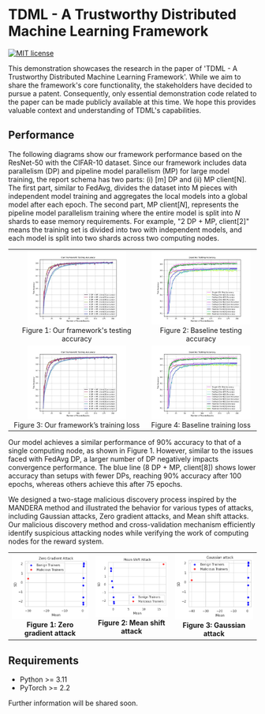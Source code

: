 # TDML - A Trustworthy Distributed Machine Learning Framework

[![MIT license](https://img.shields.io/badge/License-MIT-blue.svg)](https://opensource.org/licenses/MIT)

This demonstration showcases the research in the paper of 'TDML - A Trustworthy Distributed Machine Learning Framework'. While we aim to share the framework's core functionality, the stakeholders have decided to pursue a patent. Consequently, only essential demonstration code related to the paper can be made publicly available at this time. We hope this provides valuable context and understanding of TDML's capabilities.

## Performance

The following diagrams show our framework performance based on the ResNet-50 with the CIFAR-10 dataset. Since our framework includes data parallelism (DP) and pipeline model parallelism (MP) for large model training, the report schema has two parts: (i) [m] DP and (ii) MP client[N]. The first part, similar to FedAvg, divides the dataset into M pieces with independent model training and aggregates the local models into a global model after each epoch. The second part, MP client[$N$], represents the pipeline model parallelism training where the entire model is split into $N$ shards to ease memory requirements. For example, "2 DP + MP, client[2]" means the training set is divided into two with independent models, and each model is split into two shards across two computing nodes. 



<table>
  <tr>
    <td style="text-align: center;">
      <img src="imgs/our_test_acc.jpg" alt="Figure 1" width="200"><br>
      Figure 1: Our framework's testing accuracy
    </td>
    <td style="text-align: center;">
      <img src="imgs/baseline_test_acc.jpg" alt="Figure 2" width="200"><br>
      Figure 2: Baseline testing accuracy
    </td>
  </tr>
  <tr>
    <td style="text-align: center;">
      <img src="imgs/our_test_acc.jpg" alt="Figure 3" width="200"><br>
      Figure 3: Our framework’s training loss
    </td>
    <td style="text-align: center;">
      <img src="imgs/baseline_test_acc.jpg" alt="Figure 4" width="200"><br>
      Figure 4: Baseline training loss
    </td>
  </tr>
</table>

<!-- <table style="border-collapse: collapse; border: none; width: 100%;">
  <tr>
    <td style="text-align: center; border: none;">
      <img src="imgs/our_test_acc.jpg" alt="Figure 1" width="300"><br>
      <b>Figure 1: Our framework's testing accuracy</b>
    </td>
    <td style="text-align: center; border: none;">
      <img src="imgs/baseline_test_acc.jpg" alt="Figure 2" width="300"><br>
      <b>Figure 2: Baseline testing accuracy</b>
    </td>
  </tr>
</table> -->

<!-- <table style="border-collapse: collapse; border: none; width: 100%;">
  <tr>
    <td style="text-align: center; border: none;">
      <img src="imgs/our_test_acc.jpg" alt="Figure 1" width="300"><br>
      <b>Figure 3: Our framework’s training loss</b>
    </td>
    <td style="text-align: center; border: none;">
      <img src="imgs/baseline_test_acc.jpg" alt="Figure 3" width="300"><br>
      <b>Figure 4: Baseline training loss</b>
    </td>
  </tr>
</table> -->


Our model achieves a similar performance of 90% accuracy to that of a single computing node, as shown in Figure 1. However, similar to the issues faced with FedAvg DP, a larger number of DP negatively impacts convergence performance. The blue line (8 DP + MP, client[8]) shows lower accuracy than setups with fewer DPs, reaching 90% accuracy after 100 epochs, whereas others achieve this after 75 epochs.


We designed a two-stage malicious discovery process inspired by the
MANDERA method and illustrated the behavior for various types of attacks, including Gaussian attacks, Zero gradient attacks, and Mean shift attacks. Our malicious discovery method and cross-validation mechanism efficiently identify suspicious attacking nodes while verifying the work of computing nodes for the reward system.

<table>
  <tr>
    <td style="text-align: center;">
      <img src="imgs/zero_gradient_attack.png" alt="Figure 1" width="300"><br>
      <b>Figure 1: Zero gradient attack</b>
    </td>
    <td style="text-align: center;">
      <img src="imgs/mean_shift_attack.png" alt="Figure 2" width="300"><br>
      <b>Figure 2: Mean shift attack</b>
    </td>
    <td style="text-align: center;">
      <img src="imgs/gaussian_attack.png" alt="Figure 3" width="300"><br>
      <b>Figure 3: Gaussian attack</b>
    </td>
  </tr>
</table>

## Requirements

- Python >= 3.11
- PyTorch >= 2.2

Further information will be shared soon.

